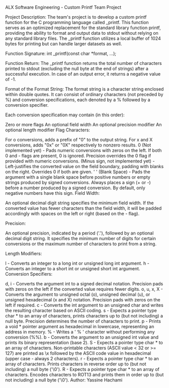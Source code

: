 ALX Software Engineering - Custom Printf Team Project

Project Description:
The team's project is to develop a custom printf function for the C programming language called _printf. This function serves as an optimized replacement for the standard library function printf, providing the ability to format and output data to stdout without relying on any standard library files. The _printf function utilizes a local buffer of 1024 bytes for printing but can handle larger datasets as well.

Function Signature:
int _printf(const char *format, ...);

Function Return:
The _printf function returns the total number of characters printed to stdout (excluding the null byte at the end of strings) after a successful execution. In case of an output error, it returns a negative value of -1.

Format of the Format String:
The format string is a character string enclosed within double quotes. It can consist of ordinary characters (not preceded by %) and conversion specifications, each denoted by a % followed by a conversion specifier.

Each conversion specification may contain (in this order):

Zero or more flags
An optional field width
An optional precision modifier
An optional length modifier
Flag Characters:

For o conversions, adds a prefix of "0" to the output string. For x and X conversions, adds "0x" or "0X" respectively to nonzero results.
0 (Not implemented yet) - Pads numeric conversions with zeros on the left. If both 0 and - flags are present, 0 is ignored. Precision overrides the 0 flag if provided with numeric conversions.
(Minus sign, not implemented yet) - Left-justifies the converted value on the field boundary, padding with blanks on the right. Overrides 0 if both are given.
' ' (Blank Space) - Pads the argument with a single blank space before positive numbers or empty strings produced by signed conversions.
Always places a sign (+ or -) before a number produced by a signed conversion. By default, only negative numbers have this sign.
Field Width:

An optional decimal digit string specifies the minimum field width. If the converted value has fewer characters than the field width, it will be padded accordingly with spaces on the left or right (based on the - flag).

Precision:

An optional precision, indicated by a period ('.'), followed by an optional decimal digit string. It specifies the minimum number of digits for certain conversions or the maximum number of characters to print from a string.

Length Modifiers:

l - Converts an integer to a long int or unsigned long int argument.
h - Converts an integer to a short int or unsigned short int argument.
Conversion Specifiers:

d, i - Converts the argument int to a signed decimal notation. Precision pads with zeros on the left if the converted value requires fewer digits.
o, u, x, X - Converts the argument to unsigned octal (o), unsigned decimal (u), or unsigned hexadecimal (x and X) notation. Precision pads with zeros on the left if required.
c - Converts the int argument to an unsigned char and writes the resulting character based on ASCII coding.
s - Expects a pointer type char * to an array of characters, prints characters up to (but not including) a null byte. Precision determines the number of characters to print.
p - Prints a void * pointer argument as hexadecimal in lowercase, representing an address in memory.
% - Writes a ' % ' character without performing any conversion (%%).
b - Converts the argument to an unsigned int value and prints its binary representation (base 2).
S - Expects a pointer type char * to an array of characters. Non-printable characters (ASCII value < 32 or >= 127) are printed as \x followed by the ASCII code value in hexadecimal (upper case - always 2 characters).
r - Expects a pointer type char * to an array of characters. Prints characters in reverse order up to (but not including) a null byte ('\0').
R - Expects a pointer type char * to an array of characters. Encodes characters to ROT13 and prints them in order up to (but not including) a null byte ('\0').
Author: Yassine Hachami
